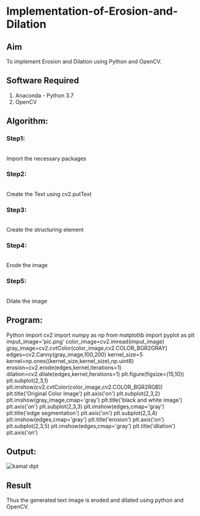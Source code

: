 # Implementation-of-Erosion-and-Dilation
## Aim
To implement Erosion and Dilation using Python and OpenCV.
## Software Required
1. Anaconda - Python 3.7
2. OpenCV
## Algorithm:
### Step1:
<br>  Import the necessary packages


### Step2:
<br> Create the Text using cv2.putText

### Step3:
<br> Create the structuring element


### Step4:
<br> Erode the image

### Step5:
<br>  Dilate the image

 
## Program:

 Python
import cv2
import numpy as np
from matplotlib import pyplot as plt
imput_image='pic.png'
color_image=cv2.imread(imput_image)
gray_image=cv2.cvtColor(color_image,cv2.COLOR_BGR2GRAY)
edges=cv2.Canny(gray_image,100,200)
kernel_size=5
kernel=np.ones((kernel_size,kernel_size),np.uint8)
erosion=cv2.erode(edges,kernel,iterations=1)
dilation=cv2.dilate(edges,kernel,iterations=1)
plt.figure(figsize=(15,10))
plt.subplot(2,3,1)
plt.imshow(cv2.cvtColor(color_image,cv2.COLOR_BGR2RGB))
plt.title('Original Color Image')
plt.axis('on')
plt.subplot(2,3,2)
plt.imshow(gray_image,cmap='gray')
plt.title('black and white image')
plt.axis('on')
plt.subplot(2,3,3)
plt.imshow(edges,cmap='gray')
plt.title('edge segmentation')
plt.axis('on')
plt.subplot(2,3,4)
plt.imshow(edges,cmap='gray')
plt.title('erosion')
plt.axis('on')
plt.subplot(2,3,5)
plt.imshow(edges,cmap='gray')
plt.title('dilation')
plt.axis('on')


## Output:
![kamal dipt](https://github.com/Kamaleshvelmurugan/erosion--dilation/assets/119477328/7d986917-0c76-45d6-a075-b892509860d5)




## Result
Thus the generated text image is eroded and dilated using python and OpenCV.
